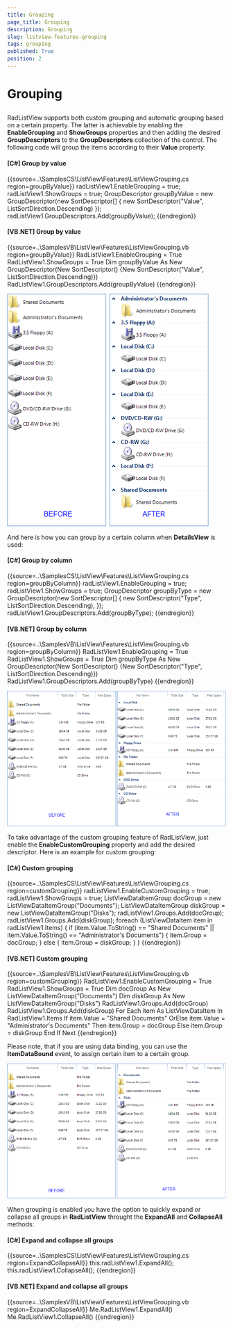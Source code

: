 ```yaml
---
title: Grouping
page_title: Grouping
description: Grouping
slug: listview-features-grouping
tags: grouping
published: True
position: 2
---
```


# Grouping



## 

RadListView supports both custom grouping and automatic grouping based on a certain property.
          The latter is achievable by enabling the __EnableGrouping__ and
          __ShowGroups__ properties and then adding the desired
          __GroupDescriptors__ to the __GroupDescriptors__
          collection of the control. The following code will group the items according to their __Value__ property:
        

#### __[C#] Group by value__

{{source=..\SamplesCS\ListView\Features\ListViewGrouping.cs region=groupByValue}}
	            radListView1.EnableGrouping = true;
	            radListView1.ShowGroups = true;
	            GroupDescriptor groupByValue = new GroupDescriptor(new SortDescriptor[] { new SortDescriptor("Value", ListSortDirection.Descending) });
	            radListView1.GroupDescriptors.Add(groupByValue);
	{{endregion}}



#### __[VB.NET] Group by value__

{{source=..\SamplesVB\ListView\Features\ListViewGrouping.vb region=groupByValue}}
	        RadListView1.EnableGrouping = True
	        RadListView1.ShowGroups = True
	        Dim groupByValue As New GroupDescriptor(New SortDescriptor() {New SortDescriptor("Value", ListSortDirection.Descending)})
	        RadListView1.GroupDescriptors.Add(groupByValue)
	{{endregion}}



![listview-features-grouping 001](images/listview-features-grouping001.png)

And here is how you can group by a certain column when __DetailsView__ is used:
        

#### __[C#] Group by column__

{{source=..\SamplesCS\ListView\Features\ListViewGrouping.cs region=groupByColumn}}
	            radListView1.EnableGrouping = true;
	            radListView1.ShowGroups = true;
	            GroupDescriptor groupByType = new GroupDescriptor(new SortDescriptor[] 
	            {
	                new SortDescriptor("Type", ListSortDirection.Descending), 
	            });
	            radListView1.GroupDescriptors.Add(groupByType);
	{{endregion}}



#### __[VB.NET] Group by column__

{{source=..\SamplesVB\ListView\Features\ListViewGrouping.vb region=groupByColumn}}
	        RadListView1.EnableGrouping = True
	        RadListView1.ShowGroups = True
	        Dim groupByType As New GroupDescriptor(New SortDescriptor() {New SortDescriptor("Type", ListSortDirection.Descending)})
	        RadListView1.GroupDescriptors.Add(groupByType)
	{{endregion}}



![listview-features-grouping 002](images/listview-features-grouping002.png)

To take advantage of the custom grouping feature of RadListView, just enable the
          __EnableCustomGrouping__ property and add the desired descriptor.
          Here is an example for custom grouping:
        

#### __[C#] Custom grouping__

{{source=..\SamplesCS\ListView\Features\ListViewGrouping.cs region=customGrouping}}
	            radListView1.EnableCustomGrouping = true;
	            radListView1.ShowGroups = true;
	            ListViewDataItemGroup docGroup = new ListViewDataItemGroup("Documents");
	            ListViewDataItemGroup diskGroup = new ListViewDataItemGroup("Disks");
	            radListView1.Groups.Add(docGroup);
	            radListView1.Groups.Add(diskGroup);
	            foreach (ListViewDataItem item in radListView1.Items)
	            {
	                if (item.Value.ToString() == "Shared Documents" || item.Value.ToString() == "Administrator's Documents")
	                {
	                    item.Group = docGroup;
	                }
	                else
	                {
	                    item.Group = diskGroup;
	                }
	            }
	{{endregion}}



#### __[VB.NET] Custom grouping__

{{source=..\SamplesVB\ListView\Features\ListViewGrouping.vb region=customGrouping}}
	        RadListView1.EnableCustomGrouping = True
	        RadListView1.ShowGroups = True
	        Dim docGroup As New ListViewDataItemGroup("Documents")
	        Dim diskGroup As New ListViewDataItemGroup("Disks")
	        RadListView1.Groups.Add(docGroup)
	        RadListView1.Groups.Add(diskGroup)
	        For Each item As ListViewDataItem In RadListView1.Items
	            If item.Value = "Shared Documents" OrElse item.Value = "Administrator's Documents" Then
	                item.Group = docGroup
	            Else
	                item.Group = diskGroup
	            End If
	        Next
	{{endregion}}



Please note, that if you are using data binding, you can use the __ItemDataBound__ event,
          to assign certain item to a certain group.
        

![listview-features-grouping 003](images/listview-features-grouping003.png)

When grouping is enabled you have the option to quickly expand or collapse all groups in __RadListView__ throught the __ExpandAll__ and __CollapseAll__ methods:
        

#### __[C#] Expand and collapse all groups__

{{source=..\SamplesCS\ListView\Features\ListViewGrouping.cs region=ExpandCollapseAll}}
	            this.radListView1.ExpandAll();
	            this.radListView1.CollapseAll();
	{{endregion}}



#### __[VB.NET] Expand and collapse all groups__

{{source=..\SamplesVB\ListView\Features\ListViewGrouping.vb region=ExpandCollapseAll}}
	        Me.RadListView1.ExpandAll()
	        Me.RadListView1.CollapseAll()
	{{endregion}}


